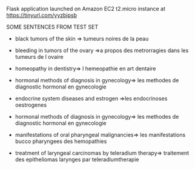 Flask application launched on Amazon EC2 t2.micro instance at https://tinyurl.com/yyzbjpsb


SOME SENTENCES FROM TEST SET

- black tumors of the skin => tumeurs noires de la peau

- bleeding in tumors of the ovary =>a propos des metrorragies dans les tumeurs de l ovaire

- homeopathy in dentistry=> l hemeopathie en art dentaire

- hormonal methods of diagnosis in gynecology=> les methodes de diagnostic hormonal en gynecologie

- endocrine system diseases and estrogen =>les endocrinoses oestrogenes

- hormonal methods of diagnosis in gynecology=> les methodes de diagnostic hormonal en gynecologie

- manifestations of oral pharyngeal malignancies=> les manifestations bucco pharyngees des hemopathies

- treatment of laryngeal carcinomas by teleradium therapy=> traitement des epitheliomas larynges par teleradiumtherapie
